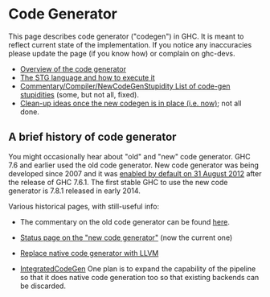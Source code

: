 # Code Generator



This page describes code generator ("codegen") in GHC. It is meant to reflect current state of the implementation. If you notice any inaccuracies please update the page (if you know how) or complain on ghc-devs.


- [Overview of the code generator](commentary/compiler/code-gen/overview)
- [The STG language and how to execute it](commentary/compiler/generated-code)
- [Commentary/Compiler/NewCodeGenStupidity List of code-gen stupidities](wiki-start) (some, but not all, fixed).
- [Clean-up ideas once the new codegen is in place (i.e. now)](commentary/compiler/new-code-gen/cleanup); not all done.

## A brief history of code generator



You might occasionally hear about "old" and "new" code generator. GHC 7.6 and earlier used the old code generator. New code generator was being developed since 2007 and it was [enabled by default on 31 August 2012](/trac/ghc/changeset/832077ca5393d298324cb6b0a2cb501e27209768/ghc) after the release of GHC 7.6.1. The first stable GHC to use the new code generator is 7.8.1 released in early 2014. 



Various historical pages, with still-useful info:


- The commentary on the old code generator can be found [here](commentary/compiler/old-code-gen).

- [Status page on the "new code generator"](commentary/compiler/new-code-gen) (now the current one)

- [Replace native code generator with LLVM](commentary/compiler/backends/llvm/replacing-ncg)

- [IntegratedCodeGen](commentary/compiler/integrated-code-gen) One plan is to expand the capability of the pipeline so that it does native code generation too so that existing backends can be discarded.
